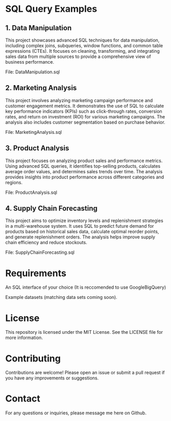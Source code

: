 # SQL Query Examples

## 1. Data Manipulation

This project showcases advanced SQL techniques for data manipulation, including complex joins, subqueries, window functions, and common table expressions (CTEs). It focuses on cleaning, transforming, and integrating sales data from multiple sources to provide a comprehensive view of business performance.

File: DataManipulation.sql

## 2. Marketing Analysis

This project involves analyzing marketing campaign performance and customer engagement metrics. It demonstrates the use of SQL to calculate key performance indicators (KPIs) such as click-through rates, conversion rates, and return on investment (ROI) for various marketing campaigns. The analysis also includes customer segmentation based on purchase behavior.

File: MarketingAnalysis.sql

## 3. Product Analysis

This project focuses on analyzing product sales and performance metrics. Using advanced SQL queries, it identifies top-selling products, calculates average order values, and determines sales trends over time. The analysis provides insights into product performance across different categories and regions.

File: ProductAnalysis.sql

## 4. Supply Chain Forecasting

This project aims to optimize inventory levels and replenishment strategies in a multi-warehouse system. It uses SQL to predict future demand for products based on historical sales data, calculate optimal reorder points, and generate replenishment orders. The analysis helps improve supply chain efficiency and reduce stockouts.

File: SupplyChainForecasting.sql


# Requirements
An SQL interface of your choice (It is reccomended to use GoogleBigQuery)

Example datasets (matching data sets coming soon).

# License
This repository is licensed under the MIT License. See the LICENSE file for more information.

# Contributing
Contributions are welcome! Please open an issue or submit a pull request if you have any improvements or suggestions.

# Contact
For any questions or inquiries, please message me here on Github.
